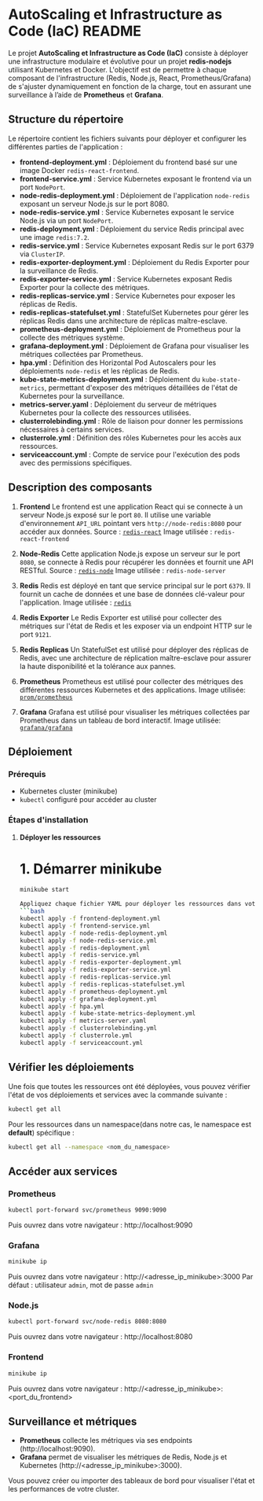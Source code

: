 # AutoScaling et Infrastructure as Code (IaC) README

Le projet **AutoScaling et Infrastructure as Code (IaC)** consiste à déployer une infrastructure modulaire et évolutive pour un projet **redis-nodejs** utilisant Kubernetes et Docker. L'objectif est de permettre à chaque composant de l'infrastructure (Redis, Node.js, React, Prometheus/Grafana) de s'ajuster dynamiquement en fonction de la charge, tout en assurant une surveillance à l’aide de **Prometheus** et **Grafana**.

## Structure du répertoire

Le répertoire contient les fichiers suivants pour déployer et configurer les différentes parties de l'application :

- **frontend-deployment.yml** : Déploiement du frontend basé sur une image Docker `redis-react-frontend`.
- **frontend-service.yml** : Service Kubernetes exposant le frontend via un port `NodePort`.
- **node-redis-deployment.yml** : Déploiement de l'application `node-redis` exposant un serveur Node.js sur le port 8080.
- **node-redis-service.yml** : Service Kubernetes exposant le service Node.js via un port `NodePort`.
- **redis-deployment.yml** : Déploiement du service Redis principal avec une image `redis:7.2`.
- **redis-service.yml** : Service Kubernetes exposant Redis sur le port 6379 via `ClusterIP`.
- **redis-exporter-deployment.yml** : Déploiement du Redis Exporter pour la surveillance de Redis.
- **redis-exporter-service.yml** : Service Kubernetes exposant Redis Exporter pour la collecte des métriques.
- **redis-replicas-service.yml** : Service Kubernetes pour exposer les réplicas de Redis.
- **redis-replicas-statefulset.yml** : StatefulSet Kubernetes pour gérer les réplicas Redis dans une architecture de réplicas maître-esclave.
- **prometheus-deployment.yml** : Déploiement de Prometheus pour la collecte des métriques système.
- **grafana-deployment.yml** : Déploiement de Grafana pour visualiser les métriques collectées par Prometheus.
- **hpa.yml** : Définition des Horizontal Pod Autoscalers pour les déploiements `node-redis` et les réplicas de Redis.
- **kube-state-metrics-deployment.yml** : Déploiement du `kube-state-metrics`, permettant d'exposer des métriques détaillées de l'état de Kubernetes pour la surveillance.
- **metrics-server.yaml** : Déploiement du serveur de métriques Kubernetes pour la collecte des ressources utilisées.
- **clusterrolebinding.yml** : Rôle de liaison pour donner les permissions nécessaires à certains services.
- **clusterrole.yml** : Définition des rôles Kubernetes pour les accès aux ressources.
- **serviceaccount.yml** : Compte de service pour l'exécution des pods avec des permissions spécifiques.

## Description des composants

1. **Frontend** 
   Le frontend est une application React qui se connecte à un serveur Node.js exposé sur le port `80`. Il utilise une variable d'environnement `API_URL` pointant vers `http://node-redis:8080` pour accéder aux données.
   Source : [`redis-react`](https://github.com/arthurescriou/redis-react) 
   Image utilisée : `redis-react-frontend`


2. **Node-Redis** 
   Cette application Node.js expose un serveur sur le port `8080`, se connecte à Redis pour récupérer les données et fournit une API RESTful.
   Source : [`redis-node`](https://github.com/arthurescriou/redis-node) 
   Image utilisée : `redis-node-server`

3. **Redis** 
   Redis est déployé en tant que service principal sur le port `6379`. Il fournit un cache de données et une base de données clé-valeur pour l'application.
   Image utilisée : [`redis`](https://hub.docker.com/_/redis)

4. **Redis Exporter** 
   Le Redis Exporter est utilisé pour collecter des métriques sur l'état de Redis et les exposer via un endpoint HTTP sur le port `9121`.

5. **Redis Replicas** 
   Un StatefulSet est utilisé pour déployer des réplicas de Redis, avec une architecture de réplication maître-esclave pour assurer la haute disponibilité et la tolérance aux pannes.

6. **Prometheus** 
   Prometheus est utilisé pour collecter des métriques des différentes ressources Kubernetes et des applications.
   Image utilisée: [`prom/prometheus`](https://hub.docker.com/r/prom/prometheus) 

7. **Grafana** 
   Grafana est utilisé pour visualiser les métriques collectées par Prometheus dans un tableau de bord interactif.
   Image utilisée: [`grafana/grafana`](https://hub.docker.com/r/grafana/grafana)

## Déploiement

### Prérequis

- Kubernetes cluster (minikube)
- `kubectl` configuré pour accéder au cluster

### Étapes d'installation

1. **Déployer les ressources** 

   # 1. Démarrer minikube
   ```bash
   minikube start
   
   Appliquez chaque fichier YAML pour déployer les ressources dans votre cluster Kubernetes :
   ```bash
   kubectl apply -f frontend-deployment.yml
   kubectl apply -f frontend-service.yml
   kubectl apply -f node-redis-deployment.yml
   kubectl apply -f node-redis-service.yml
   kubectl apply -f redis-deployment.yml
   kubectl apply -f redis-service.yml
   kubectl apply -f redis-exporter-deployment.yml
   kubectl apply -f redis-exporter-service.yml
   kubectl apply -f redis-replicas-service.yml
   kubectl apply -f redis-replicas-statefulset.yml
   kubectl apply -f prometheus-deployment.yml
   kubectl apply -f grafana-deployment.yml
   kubectl apply -f hpa.yml
   kubectl apply -f kube-state-metrics-deployment.yml
   kubectl apply -f metrics-server.yaml
   kubectl apply -f clusterrolebinding.yml
   kubectl apply -f clusterrole.yml
   kubectl apply -f serviceaccount.yml
   ```

## Vérifier les déploiements

Une fois que toutes les ressources ont été déployées, vous pouvez vérifier l'état de vos déploiements et services avec la commande suivante :

```bash
kubectl get all
```

Pour les ressources dans un namespace(dans notre cas, le namespace est **default**) spécifique :

```bash
kubectl get all --namespace <nom_du_namespace>
```

## Accéder aux services

### Prometheus

```bash
kubectl port-forward svc/prometheus 9090:9090
```
Puis ouvrez dans votre navigateur : http://localhost:9090

### Grafana

```bash
minikube ip
```
Puis ouvrez dans votre navigateur : http://<adresse_ip_minikube>:3000 
Par défaut : utilisateur `admin`, mot de passe `admin`

### Node.js

```bash
kubectl port-forward svc/node-redis 8080:8080
```
Puis ouvrez dans votre navigateur : http://localhost:8080

### Frontend

```bash
minikube ip
```
Puis ouvrez dans votre navigateur : http://<adresse_ip_minikube>:<port_du_frontend>

## Surveillance et métriques

- **Prometheus** collecte les métriques via ses endpoints (http://localhost:9090).
- **Grafana** permet de visualiser les métriques de Redis, Node.js et Kubernetes (http://<adresse_ip_minikube>:3000).

Vous pouvez créer ou importer des tableaux de bord pour visualiser l'état et les performances de votre cluster.
